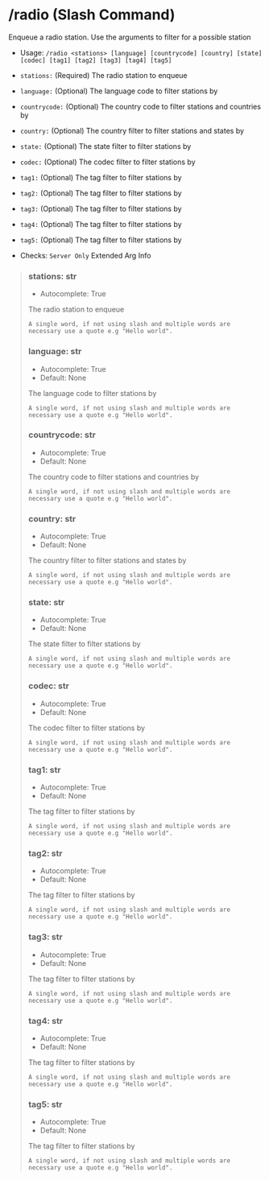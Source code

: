# /radio (Slash Command)
Enqueue a radio station. Use the arguments to filter for a possible station<br/>
 - Usage: `/radio <stations> [language] [countrycode] [country] [state] [codec] [tag1] [tag2] [tag3] [tag4] [tag5]`
 - `stations:` (Required) The radio station to enqueue
 - `language:` (Optional) The language code to filter stations by
 - `countrycode:` (Optional) The country code to filter stations and countries by
 - `country:` (Optional) The country filter to filter stations and states by
 - `state:` (Optional) The state filter to filter stations by
 - `codec:` (Optional) The codec filter to filter stations by
 - `tag1:` (Optional) The tag filter to filter stations by
 - `tag2:` (Optional) The tag filter to filter stations by
 - `tag3:` (Optional) The tag filter to filter stations by
 - `tag4:` (Optional) The tag filter to filter stations by
 - `tag5:` (Optional) The tag filter to filter stations by

 - Checks: `Server Only`
Extended Arg Info
> ### stations: str
> - Autocomplete: True
> 
> The radio station to enqueue
> 
> ```
> A single word, if not using slash and multiple words are necessary use a quote e.g "Hello world".
> ```
> ### language: str
> - Autocomplete: True
> - Default: None
> 
> The language code to filter stations by
> 
> ```
> A single word, if not using slash and multiple words are necessary use a quote e.g "Hello world".
> ```
> ### countrycode: str
> - Autocomplete: True
> - Default: None
> 
> The country code to filter stations and countries by
> 
> ```
> A single word, if not using slash and multiple words are necessary use a quote e.g "Hello world".
> ```
> ### country: str
> - Autocomplete: True
> - Default: None
> 
> The country filter to filter stations and states by
> 
> ```
> A single word, if not using slash and multiple words are necessary use a quote e.g "Hello world".
> ```
> ### state: str
> - Autocomplete: True
> - Default: None
> 
> The state filter to filter stations by
> 
> ```
> A single word, if not using slash and multiple words are necessary use a quote e.g "Hello world".
> ```
> ### codec: str
> - Autocomplete: True
> - Default: None
> 
> The codec filter to filter stations by
> 
> ```
> A single word, if not using slash and multiple words are necessary use a quote e.g "Hello world".
> ```
> ### tag1: str
> - Autocomplete: True
> - Default: None
> 
> The tag filter to filter stations by
> 
> ```
> A single word, if not using slash and multiple words are necessary use a quote e.g "Hello world".
> ```
> ### tag2: str
> - Autocomplete: True
> - Default: None
> 
> The tag filter to filter stations by
> 
> ```
> A single word, if not using slash and multiple words are necessary use a quote e.g "Hello world".
> ```
> ### tag3: str
> - Autocomplete: True
> - Default: None
> 
> The tag filter to filter stations by
> 
> ```
> A single word, if not using slash and multiple words are necessary use a quote e.g "Hello world".
> ```
> ### tag4: str
> - Autocomplete: True
> - Default: None
> 
> The tag filter to filter stations by
> 
> ```
> A single word, if not using slash and multiple words are necessary use a quote e.g "Hello world".
> ```
> ### tag5: str
> - Autocomplete: True
> - Default: None
> 
> The tag filter to filter stations by
> 
> ```
> A single word, if not using slash and multiple words are necessary use a quote e.g "Hello world".
> ```
